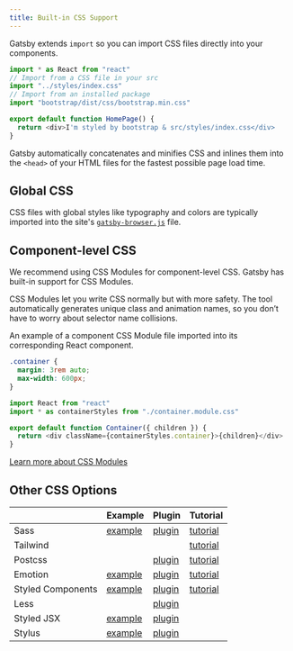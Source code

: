 ```yaml
---
title: Built-in CSS Support
---
```


Gatsby extends `import` so you can import CSS files directly into your components.

```js:title=src/pages/index.js
import * as React from "react"
// Import from a CSS file in your src
import "../styles/index.css"
// Import from an installed package
import "bootstrap/dist/css/bootstrap.min.css"

export default function HomePage() {
  return <div>I'm styled by bootstrap & src/styles/index.css</div>
}
```

Gatsby automatically concatenates and minifies CSS and inlines them into the `<head>` of your HTML files for the fastest possible page load time.

## Global CSS

CSS files with global styles like typography and colors are typically imported into the site's [`gatsby-browser.js`](/docs/reference/config-files/gatsby-browser) file.

## Component-level CSS

We recommend using CSS Modules for component-level CSS. Gatsby has built-in support for CSS Modules.

CSS Modules let you write CSS normally but with more safety. The tool automatically generates unique class and animation names, so you don’t have to worry about selector name collisions.

An example of a component CSS Module file imported into its corresponding React component.

```css:title=src/components/container.module.css
.container {
  margin: 3rem auto;
  max-width: 600px;
}
```

```js:title=src/components/container.js
import React from "react"
import * as containerStyles from "./container.module.css"

export default function Container({ children }) {
  return <div className={containerStyles.container}>{children}</div>
}
```

[Learn more about CSS Modules](/docs/how-to/styling/css-modules)

## Other CSS Options

|                   | Example                                                                                    | Plugin                                              | Tutorial                                                                    |
| ----------------- | ------------------------------------------------------------------------------------------ | --------------------------------------------------- | --------------------------------------------------------------------------- |
| Sass              | [example](https://github.com/gatsbyjs/gatsby/tree/master/examples/using-sass)              | [plugin](/plugins/gatsby-plugin-sass/)              | [tutorial](/docs/how-to/styling/sass/)                                      |
| Tailwind          |                                                                                            |                                                     | [tutorial](/docs/how-to/styling/tailwind-css/)                              |
| Postcss           |                                                                                            | [plugin](/plugins/gatsby-plugin-postcss/)           | [tutorial](/docs/how-to/styling/post-css/)                                  |
| Emotion           | [example](https://github.com/gatsbyjs/gatsby/tree/master/examples/using-emotion)           | [plugin](/plugins/gatsby-plugin-emotion/)           | [tutorial](/docs/how-to/styling/emotion/)                                   |
| Styled Components | [example](https://github.com/gatsbyjs/gatsby/tree/master/examples/using-styled-components) | [plugin](/plugins/gatsby-plugin-styled-components/) | [tutorial](https://www.gatsbyjs.com/docs/how-to/styling/styled-components/) |
| Less              |                                                                                            | [plugin](/plugins/gatsby-plugin-less/)              |                                                                             |
| Styled JSX        | [example](https://github.com/gatsbyjs/gatsby/tree/master/examples/using-styled-jsx)        | [plugin](/plugins/gatsby-plugin-styled-jsx/)        |                                                                             |
| Stylus            | [example](https://github.com/gatsbyjs/gatsby/tree/master/examples/using-stylus)            | [plugin](/plugins/gatsby-plugin-stylus/)            |                                                                             |
